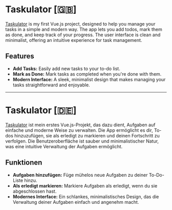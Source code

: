 # Taskulator [🇬🇧]

[Taskulator](https://valentin-koeberl.github.io/taskulator/) is my first Vue.js project, designed to help you manage your tasks in a simple and modern way. The app lets you add todos, mark them as done, and keep track of your progress. The user interface is clean and minimalist, offering an intuitive experience for task management.

## Features

- **Add Tasks:** Easily add new tasks to your to-do list.
- **Mark as Done:** Mark tasks as completed when you're done with them.
- **Modern Interface:** A sleek, minimalist design that makes managing your tasks straightforward and enjoyable.

---

# Taskulator [🇩🇪]

[Taskulator](https://valentin-koeberl.github.io/taskulator/) ist mein erstes Vue.js-Projekt, das dazu dient, Aufgaben auf einfache und moderne Weise zu verwalten. Die App ermöglicht es dir, To-dos hinzuzufügen, sie als erledigt zu markieren und deinen Fortschritt zu verfolgen. Die Benutzeroberfläche ist sauber und minimalistischer Natur, was eine intuitive Verwaltung der Aufgaben ermöglicht.

## Funktionen

- **Aufgaben hinzufügen:** Füge mühelos neue Aufgaben zu deiner To-Do-Liste hinzu.
- **Als erledigt markieren:** Markiere Aufgaben als erledigt, wenn du sie abgeschlossen hast.
- **Modernes Interface:** Ein schlankes, minimalistisches Design, das die Verwaltung deiner Aufgaben einfach und angenehm macht.

